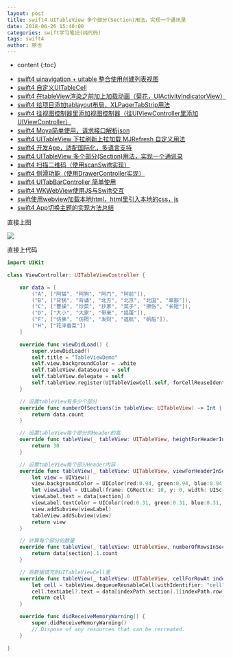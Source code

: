 ```yaml
---
layout: post
title: swift4 UITableView 多个部分(Section)用法，实现一个通讯录
date: 2018-06-26 15:40:00
categories: swift学习笔记(纯代码)
tags: swift4
author: 朋也
---
```


* content
{:toc}

- [swift4 uinavigation + uitable 整合使用创建列表视图](https://blog.yiiu.co/2018/06/08/swift-uinavigation-uitable/)
- [swift4 自定义UITableCell](https://blog.yiiu.co/2018/06/09/swfit-uitableview-uitablecell/)
- [swift4 在tableView渲染之前加上加载动画（菊花，UIActivityIndicatorView）](https://blog.yiiu.co/2018/06/11/swift-tableview-activity-indicator/)
- [swift4 给项目添加tablayout布局，XLPagerTabStrip用法](https://blog.yiiu.co/2018/06/13/swift-tablayout-xlpagertabstrip/)
- [swift4 往视图控制器里添加视图控制器（往UIViewController里添加UIViewController）](https://blog.yiiu.co/2018/06/13/swift-adduiviewcontroller-to-uiviewcontroller/)
- [swift4 Moya简单使用，请求接口解析json](https://blog.yiiu.co/2018/06/14/swift-moya/)
- [swift4 UITableView 下拉刷新上拉加载 MJRefresh 自定义用法](https://blog.yiiu.co/2018/06/20/swift-pullrefresh-loadmore/)
- [swift4 开发App，适配国际化，多语言支持](https://blog.yiiu.co/2018/06/20/swift-localizable/)
- [swift4 UITableView 多个部分(Section)用法，实现一个通讯录](https://blog.yiiu.co/2018/06/26/swift-tableview-multipart-section/)
- [swift4 扫描二维码（使用scanSwift实现）](https://blog.yiiu.co/2018/06/27/swift-scan-qrcode/)
- [swift4 侧滑功能（使用DrawerController实现）](https://blog.yiiu.co/2018/06/29/swift-drawercontroller/)
- [swift4 UITabBarController 简单使用](https://blog.yiiu.co/2018/06/29/swift-tabbarcontroller/)
- [swift4 WKWebView使用JS与Swift交互](https://blog.yiiu.co/2018/07/05/swift-webview-javascript/)
- [swift使用webview加载本地html，html里引入本地的css，js](https://blog.yiiu.co/2018/10/31/swift-webview-load-css-js/)
- [swift4 App切换主题的实现方法总结](https://blog.yiiu.co/2018/11/09/swift-theme/)

直接上图

![](/assets/tableview-multipart-section.gif)




直接上代码

```swift
import UIKit

class ViewController: UITableViewController {

    var data = [
        ("A", ["阿猫", "阿狗", "阿门", "阿前"]),
        ("B", ["背锅", "背诵", "北方", "北京", "北国", "卑鄙"]),
        ("C", ["曹操", "炒菜", "抄家", "菜子", "擦伤", "长短"]),
        ("D", ["大小", "大家", "带来", "捣蛋"]),
        ("F", ["仿佛", "仿照", "发财", "返航", "帆船"]),
        ("H", ["花泽香菜"])
    ]

    override func viewDidLoad() {
        super.viewDidLoad()
        self.title = "TableViewDemo"
        self.view.backgroundColor = .white
        self.tableView.dataSource = self
        self.tableView.delegate = self
        self.tableView.register(UITableViewCell.self, forCellReuseIdentifier: "cell")
    }

    // 设置tableView有多少个部分
    override func numberOfSections(in tableView: UITableView) -> Int {
        return data.count
    }

    // 设置tableView每个部分的Header的高
    override func tableView(_ tableView: UITableView, heightForHeaderInSection section: Int) -> CGFloat {
        return 30
    }

    // 设置tableView每个部分Header内容
    override func tableView(_ tableView: UITableView, viewForHeaderInSection section: Int) -> UIView? {
        let view = UIView()
        view.backgroundColor = UIColor(red:0.94, green:0.94, blue:0.94, alpha:1.0)
        let viewLabel = UILabel(frame: CGRect(x: 10, y: 0, width: UIScreen.main.bounds.size.width, height: 30))
        viewLabel.text = data[section].0
        viewLabel.textColor = UIColor(red:0.31, green:0.31, blue:0.31, alpha:1.0)
        view.addSubview(viewLabel)
        tableView.addSubview(view)
        return view
    }

    // 计算每个部分的数量
    override func tableView(_ tableView: UITableView, numberOfRowsInSection section: Int) -> Int {
        return data[section].1.count
    }

    // 将数据填充到UITableViewCell里
    override func tableView(_ tableView: UITableView, cellForRowAt indexPath: IndexPath) -> UITableViewCell {
        let cell = tableView.dequeueReusableCell(withIdentifier: "cell", for: indexPath)
        cell.textLabel?.text = data[indexPath.section].1[indexPath.row]
        return cell
    }

    override func didReceiveMemoryWarning() {
        super.didReceiveMemoryWarning()
        // Dispose of any resources that can be recreated.
    }

}
```
